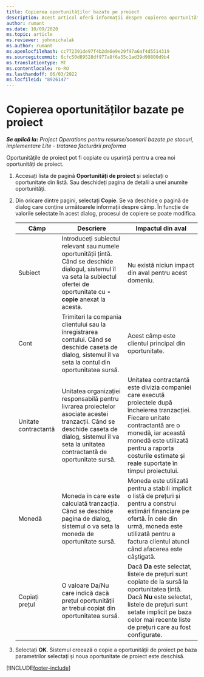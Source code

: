 ```yaml
---
title: Copierea oportunităților bazate pe proiect
description: Acest articol oferă informații despre copierea oportunităților bazate pe proiect în Operațiuni de proiect.
author: rumant
ms.date: 10/09/2020
ms.topic: article
ms.reviewer: johnmichalak
ms.author: rumant
ms.openlocfilehash: cc772391de97f4b2de6e9e29f97a6af4d5514319
ms.sourcegitcommit: 6cfc50d89528df977a8f6a55c1ad39d99800d9b4
ms.translationtype: MT
ms.contentlocale: ro-RO
ms.lasthandoff: 06/03/2022
ms.locfileid: "8926147"
---
```

# <a name="copy-project-based-opportunities"></a>Copierea oportunităților bazate pe proiect

_**Se aplică la:** Project Operations pentru resurse/scenarii bazate pe stocuri, implementare Lite - tratarea facturării proforma_


Oportunitățile de proiect pot fi copiate cu ușurință pentru a crea noi oportunități de proiect. 

1. Accesați lista de pagină **Oportunități de proiect** și selectați o oportunitate din listă. Sau deschideți pagina de detalii a unei anumite oportunități. 
2. Din oricare dintre pagini, selectați **Copie**. Se va deschide o pagină de dialog care conține următoarele informații despre câmp. În funcție de valorile selectate în acest dialog, procesul de copiere se poate modifica.

    | **Câmp** | **Descriere** | **Impactul din aval** |
    | --- | --- | --- |
    | Subiect | Introduceți subiectul relevant sau numele oportunității țintă. Când se deschide dialogul, sistemul îl va seta la subiectul ofertei de oportunitate cu **-copie** anexat la acesta. | Nu există niciun impact din aval pentru acest domeniu. |
    | Cont | Trimiteri la compania clientului sau la înregistrarea contului. Când se deschide caseta de dialog, sistemul îl va seta la contul din oportunitatea sursă. | Acest câmp este clientul principal din oportunitate. |
    | Unitate contractantă | Unitatea organizației responsabilă pentru livrarea proiectelor asociate acestei tranzacții. Când se deschide caseta de dialog, sistemul îl va seta la unitatea contractantă de oportunitate sursă. | Unitatea contractantă este divizia companiei care execută proiectele după încheierea tranzacției. Fiecare unitate contractantă are o monedă, iar această monedă este utilizată pentru a raporta costurile estimate și reale suportate în timpul proiectului. |
    | Monedă | Moneda în care este calculată tranzacția. Când se deschide pagina de dialog, sistemul o va seta la moneda de oportunitate sursă. | Moneda este utilizată pentru a stabili implicit o listă de prețuri și pentru a construi estimări financiare pe ofertă. În cele din urmă, moneda este utilizată pentru a factura clientul atunci când afacerea este câștigată. |
    | Copiați prețul | O valoare Da/Nu care indică dacă prețul oportunității ar trebui copiat din oportunitatea sursă. | Dacă **Da** este selectat, listele de prețuri sunt copiate de la sursă la oportunitatea țintă. Dacă **Nu** este selectat, listele de prețuri sunt setate implicit pe baza celor mai recente liste de prețuri care au fost configurate. |

3. Selectați **OK**. Sistemul creează o copie a oportunității de proiect pe baza parametrilor selectați și noua oportunitate de proiect este deschisă.


[!INCLUDE[footer-include](../includes/footer-banner.md)]